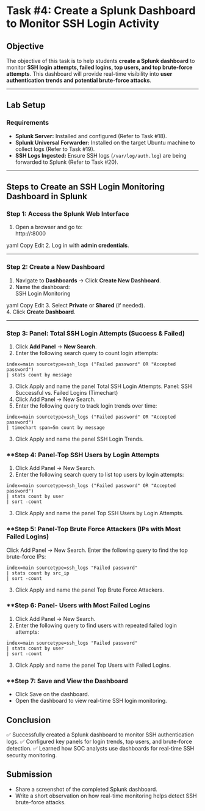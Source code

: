 # **Task #4: Create a Splunk Dashboard to Monitor SSH Login Activity**

## **Objective**  
The objective of this task is to help students **create a Splunk dashboard** to monitor **SSH login attempts, failed logins, top users, and top brute-force attempts**. This dashboard will provide real-time visibility into **user authentication trends and potential brute-force attacks**.

---

## **Lab Setup**  
### **Requirements**  
- **Splunk Server:** Installed and configured (Refer to Task #18).  
- **Splunk Universal Forwarder:** Installed on the target Ubuntu machine to collect logs (Refer to Task #19).  
- **SSH Logs Ingested:** Ensure SSH logs (`/var/log/auth.log`) are being forwarded to Splunk (Refer to Task #20).  

---

## **Steps to Create an SSH Login Monitoring Dashboard in Splunk**  

### **Step 1: Access the Splunk Web Interface**
1. Open a browser and go to:  
http://<splunk-server-ip>:8000

yaml
Copy
Edit
2. Log in with **admin credentials**.

---

### **Step 2: Create a New Dashboard**
1. Navigate to **Dashboards** → Click **Create New Dashboard**.  
2. Name the dashboard:  
SSH Login Monitoring

yaml
Copy
Edit
3. Select **Private** or **Shared** (if needed).  
4. Click **Create Dashboard**.

---

### **Step 3: Panel: Total SSH Login Attempts (Success & Failed)**
1. Click **Add Panel** → **New Search**.
2. Enter the following search query to count login attempts:  
```splunk
index=main sourcetype=ssh_logs ("Failed password" OR "Accepted password") 
| stats count by message
```
3. Click Apply and name the panel Total SSH Login Attempts.
Panel: SSH Successful vs. Failed Logins (Timechart)
1. Click Add Panel → New Search.
2. Enter the following query to track login trends over time:
```
index=main sourcetype=ssh_logs ("Failed password" OR "Accepted password") 
| timechart span=5m count by message
```
3. Click Apply and name the panel SSH Login Trends.
### **Step 4: Panel-Top SSH Users by Login Attempts
1. Click Add Panel → New Search.
2. Enter the following search query to list top users by login attempts:
```
index=main sourcetype=ssh_logs ("Failed password" OR "Accepted password") 
| stats count by user 
| sort -count
```
3. Click Apply and name the panel Top SSH Users by Login Attempts.
### **Step 5: Panel-Top Brute Force Attackers (IPs with Most Failed Logins)
Click Add Panel → New Search.
Enter the following query to find the top brute-force IPs:
```
index=main sourcetype=ssh_logs "Failed password" 
| stats count by src_ip 
| sort -count
```
3. Click Apply and name the panel Top Brute Force Attackers.
### **Step 6: Panel- Users with Most Failed Logins
1. Click Add Panel → New Search.
2. Enter the following query to find users with repeated failed login attempts:
```
index=main sourcetype=ssh_logs "Failed password" 
| stats count by user 
| sort -count
```
3. Click Apply and name the panel Top Users with Failed Logins.
### **Step 7: Save and View the Dashboard
- Click Save on the dashboard.
- Open the dashboard to view real-time SSH login monitoring.

## Conclusion
✅ Successfully created a Splunk dashboard to monitor SSH authentication logs.
✅ Configured key panels for login trends, top users, and brute-force detection.
✅ Learned how SOC analysts use dashboards for real-time SSH security monitoring.

## Submission
- Share a screenshot of the completed Splunk dashboard.
- Write a short observation on how real-time monitoring helps detect SSH brute-force attacks.
